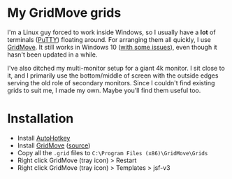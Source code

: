 # My GridMove grids

I'm a Linux guy forced to work inside Windows, so I usually have a **lot**
of terminals ([PuTTY](https://www.chiark.greenend.org.uk/~sgtatham/putty/))
floating around.  For arranging them all quickly, I use
[GridMove](https://github.com/jgpaiva/GridMove).  It still works in Windows 10
([with some issues](https://github.com/jgpaiva/GridMove/issues/10)), even
though it hasn't been updated in a while.

I've also ditched my multi-monitor setup for a giant 4k monitor.  I sit close
to it, and I primarily use the bottom/middle of screen with the outside edges
serving the old role of secondary monitors.  Since I couldn't find existing
grids to suit me, I made my own.  Maybe you'll find them useful too.

# Installation

  * Install [AutoHotkey](https://autohotkey.com/download/)
  * Install [GridMove](http://www.dcmembers.com/jgpaiva/) ([source](https://github.com/jgpaiva/GridMove))
  * Copy all the `.grid` files to `C:\Program Files (x86)\GridMove\Grids`
  * Right click GridMove (tray icon) > Restart
  * Right click GridMove (tray icon) > Templates > jsf-v3

